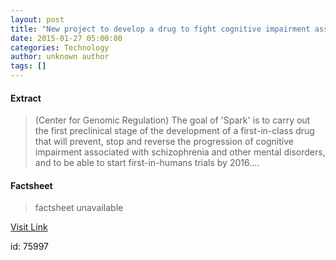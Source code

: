 ```yaml
---
layout: post
title: "New project to develop a drug to fight cognitive impairment associated with schizophrenia"
date: 2015-01-27 05:00:00
categories: Technology
author: unknown author
tags: []
---
```



#### Extract
>(Center for Genomic Regulation) The goal of 'Spark' is to carry out the first preclinical stage of the development of a first-in-class drug that will prevent, stop and reverse the progression of cognitive impairment associated with schizophrenia and other mental disorders, and to be able to start first-in-humans trials by 2016....

#### Factsheet
>factsheet unavailable

[Visit Link](http://www.eurekalert.org/pub_releases/2015-01/cfgr-npt012715.php)

id:   75997
